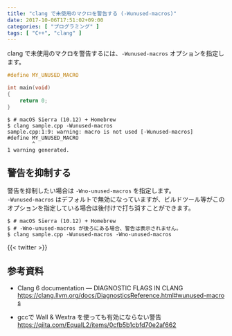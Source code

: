 ```yaml
---
title: "clang で未使用のマクロを警告する (-Wunused-macros)"
date: 2017-10-06T17:51:02+09:00
categories: [ "プログラミング" ]
tags: [ "C++", "clang" ]
---
```


clang で未使用のマクロを警告するには、`-Wunused-macros` オプションを指定します。

```cpp
#define MY_UNUSED_MACRO

int main(void)
{
    return 0;
}
```

```console
$ # macOS Sierra (10.12) + Homebrew
$ clang sample.cpp -Wunused-macros
sample.cpp:1:9: warning: macro is not used [-Wunused-macros]
#define MY_UNUSED_MACRO
        ^
1 warning generated.
```

## 警告を抑制する

警告を抑制したい場合は `-Wno-unused-macros` を指定します。<br />
`-Wunused-macros` はデフォルトで無効になっていますが、ビルドツール等がこのオプションを指定している場合は後付けで打ち消すことができます。

```
$ # macOS Sierra (10.12) + Homebrew
$ # -Wno-unused-macros が後ろにある場合、警告は表示されません。
$ clang sample.cpp -Wunused-macros -Wno-unused-macros
```

{{< twitter >}}

## 参考資料

- Clang 6 documentation &mdash; DIAGNOSTIC FLAGS IN CLANG<br />
  <span style="word-break: break-all;">
  https://clang.llvm.org/docs/DiagnosticsReference.html#wunused-macros
  </span>

- gccで Wall &amp; Wextra を使っても有効にならない警告<br />
  <span style="word-break: break-all;">
  https://qiita.com/EqualL2/items/0cfb5b1cbfd70e2af662
  </span>
